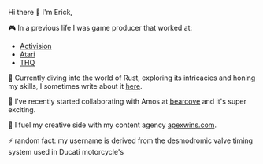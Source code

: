 Hi there 👋 I'm Erick,

🎮 In a previous life I was game producer  that worked at:

- [Activision](https://www.activision.com)
- [Atari](https://atari.com)
- [THQ](https://www.thqnordic.com)

🦀 Currently diving into the world of Rust, exploring its intricacies and honing my skills, I sometimes write about it [here](https://desmodrone.github.io).

🤝 I've recently started collaborating with Amos at [bearcove](https://github.com/bearcove) and it's super exciting.

📸 I fuel my creative side with my content agency [apexwins.com](www.apexwins.com). 

⚡️ random fact: my username is derived from the desmodromic valve timing system used in Ducati motorcycle's

<!--
**desmodrone/desmodrone** is a ✨ _special_ ✨ repository because its `README.md` (this file) appears on your GitHub profile.

Here are some ideas to get you started:

- 🔭 I’m currently working on ...
- 🌱 I’m currently learning ...
- 👯 I’m looking to collaborate on ...
- 🤔 I’m looking for help with ...
- 💬 Ask me about ...
- 📫 How to reach me: ...
- 😄 Pronouns: ...
- ⚡ Fun fact: ...
-->
